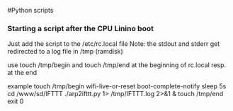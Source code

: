 #Python scripts


### Starting a script after the CPU Linino boot 
Just add the script to the /etc/rc.local file
Note: the stdout and stderr get redirected to a log file in /tmp (ramdisk)

use touch /tmp/begin and touch /tmp/end 
at the beginning of rc.local resp. at the end

example
touch /tmp/begin
wifi-live-or-reset
boot-complete-notify
sleep 5s
cd /www/sd/IFTTT
./arp2ifttt.py 1> /tmp/IFTTT.log 2>&1 &
touch /tmp/end
exit 0
